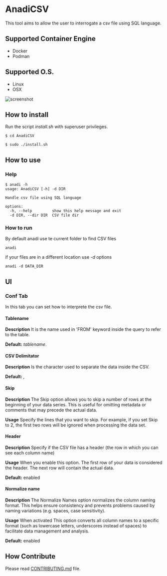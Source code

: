 # AnadiCSV

This tool aims to allow the user to interrogate a csv file using SQL language.

## Supported Container Engine

   - Docker
   - Podman

## Supported O.S.

   - Linux
   - OSX


![screenshot](images/screenshots/screenshot1.png)


## How to install

Run the script *install.sh* with superuser privileges.

```shell
$ cd AnadiCSV

$ sudo ./install.sh

```

## How to use

### Help

```shell
$ anadi -h
usage: AnadiCSV [-h] -d DIR

Handle csv file using SQL language

options:
  -h, --help         show this help message and exit
  -d DIR, --dir DIR  CSV file dir
```

### How to run

By default anadi use te current folder to find CSV files

```shell
anadi
```

if your files are in a different location use *-d* options


```shell
anadi -d DATA_DIR
```

## UI

### Conf Tab

In this tab you can set how to interprete the csv file.

#### Tablename

**Description**
It is the name used in 'FROM' keyword inside the query to refer to the table.

**Default:** *tablename*.

#### CSV Delimitator

**Description**
Is the character used to separate the data inside the CSV.

**Default:** *,*

#### Skip

**Description**
The Skip option allows you to skip a number of rows at the beginning of your data series. This is useful for omitting metadata or comments that may precede the actual data.

**Usage**
Specify the lines that you want to skip. For example, if you set Skip to 2, the first two rows will be ignored when processing the data set.


#### Header

**Description**
Specify if the CSV file has a header (the row in which you can see each column name)

**Usage**
When you enable this option. The first row of your data is considered the header. The next row will contain the actual data.

**Default:** enabled

#### Normalize name

**Description**
The Normalize Names option normalizes the column naming format. This helps ensure consistency and prevents problems caused by naming variations (e.g. spaces, case sensitivity).

**Usage** When activated This option converts all column names to a specific format (such as lowercase letters, underscores instead of spaces) to facilitate data management and analysis.

**Default:** enabled

## How Contribute

Please read [CONTRIBUTING.md](CONTRIBUTING.md) file.
